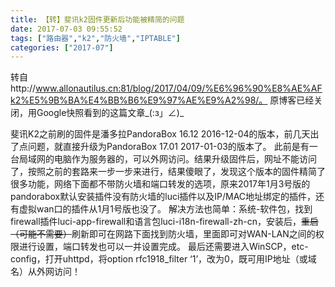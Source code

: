 ```yaml
---
title: 【转】斐讯k2固件更新后功能被精简的问题
date: 2017-07-03 09:55:52
tags: ["路由器","k2","防火墙","IPTABLE"]
categories: ["2017-07"]
---
```

转自http://www.allonautilus.cn:81/blog/2017/04/09/%E6%96%90%E8%AE%AFk2%E5%9B%BA%E4%BB%B6%E9%97%AE%E9%A2%98/。
原博客已经关闭，用Google快照看到的这篇文章_(:з」∠)_

斐讯K2之前刷的固件是潘多拉PandoraBox 16.12 2016-12-04的版本，前几天出了点问题，就直接升级为PandoraBox 17.01 2017-01-03的版本了。
此前是有一台局域网的电脑作为服务器的，可以外网访问。结果升级固件后，网址不能访问了，按照之前的套路来一步一步来进行，结果傻眼了，发现这个版本的固件精简了很多功能，网络下面都不带防火墙和端口转发的选项，原来2017年1月3号版的pandorabox默认安装插件没有防火墙的luci插件以及IP/MAC地址绑定的插件，还有虚拟wan口的插件从1月1号版也没了。
解决方法也简单：系统-软件包，找到firewall插件luci-app-firewall和语言包luci-i18n-firewall-zh-cn，安装后，<s>重启（可能不需要）</s>刷新即可在网路下面找到防火墙，里面即可对WAN-LAN之间的权限进行设置，端口转发也可以一并设置完成。
最后还需要进入WinSCP，etc-config，打开uhttpd，将option rfc1918_filter ‘1’，改为0，既可用IP地址（或域名）从外网访问！